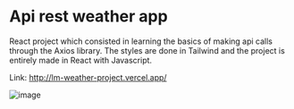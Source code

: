 # Api rest weather app

React project which consisted in learning the basics of making api calls through the Axios library. The styles are done in Tailwind and the project is entirely made in React with Javascript.

Link: http://lm-weather-project.vercel.app/

![image](https://user-images.githubusercontent.com/77689041/157751060-fb1ed1e6-5eb1-4615-a26c-3de9bc64afd2.png)
